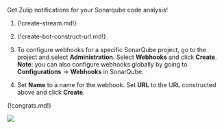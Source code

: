 Get Zulip notifications for your Sonarqube code analysis!

1. {!create-stream.md!}

1. {!create-bot-construct-url.md!}

1. To configure webhooks for a specific SonarQube project, go to the project and select **Administration**. Select
 **Webhooks** and click **Create**. **Note**: you can also configure webhooks globally by going to **Configurations** ->
 **Webhooks** in SonarQube.

1. Set **Name** to a name for the webhook. Set **URL** to the URL constructed above and click **Create**.

{!congrats.md!}

![](/static/images/integrations/sonarqube/001.png)
